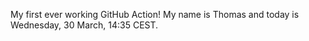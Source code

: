 My first ever working GitHub Action!
My name is Thomas and today is Wednesday, 30 March, 14:35 CEST. 
